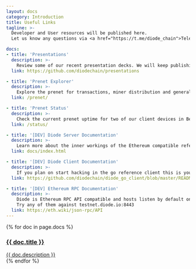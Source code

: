 ```yaml
---
layout: docs
category: Introduction
title: Useful Links
tagline: >-
  Developer and User resources will be published here. 
  Let us know any questions via <a href="https://t.me/diode_chain">Telegram</a>

docs:
- title: 'Presentations'
  description: >-
    Review some of our recent presentation decks. We will keep publishing new ones from time to time.
  link: https://github.com/diodechain/presentations

- title: 'Prenet Explorer'
  description: >-
    Explore the prenet for transactions, miner distribution and general debugging 
  link: /prenet/

- title: 'Prenet Status'
  description: >-
    Check the current prenet uptime for two of our client devices in Berlin in Taipei
  link: /status/

- title: '[DEV] Diode Server Documentation'
  description: >-
    Learn more about the inner workings of the Ethereum compatible reference node
  link: docs/index.html

- title: '[DEV] Diode Client Documentation'
  description: >-
    If you plan on start hacking in the go reference client this is your place to go
  link: https://github.com/diodechain/diode_go_client/blob/master/README.MD

- title: '[DEV] Ethereum RPC Documentation'
  description: >-
    Diode is Ethereum RPC API compatible and hosts listen by default on port :8443. 
    Try any of them against testnet.diode.io:8443
  link: https://eth.wiki/json-rpc/API
---
```



<div class="docets row">
    <!-- Section Content -->
    {% for doc in page.docs %}
    <div class="doc-outer col-md-4 col-sm-6">
        <a href="{{ doc.link }}">
            <div class="doc">
                <h3>
                    {{ doc.title }}
                </h3>
                <span>
                    {{ doc.description }}
                </span>
            </div>
        </a>
    </div>
    {% endfor %}
</div>
